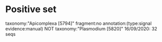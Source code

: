 # Positive set

taxonomy:"Apicomplexa [5794]" fragment:no annotation:(type:signal evidence:manual) NOT taxonomy:"Plasmodium [5820]"
16/09/2020: 32 seqs